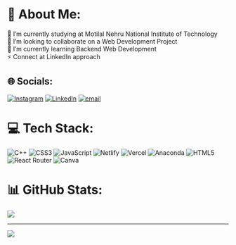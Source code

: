 # 💫 About Me:
🔭 I’m currently studying at Motilal Nehru National Institute of Technology<br>👯 I’m looking to collaborate on a Web Development Project<br>🌱 I’m currently learning Backend Web Development<br>⚡ Connect at LinkedIn approach


## 🌐 Socials:
[![Instagram](https://img.shields.io/badge/Instagram-%23E4405F.svg?logo=Instagram&logoColor=white)](https://instagram.com/tirth_patel.06) [![LinkedIn](https://img.shields.io/badge/LinkedIn-%230077B5.svg?logo=linkedin&logoColor=white)](https://linkedin.com/in/tirth-patel06) [![email](https://img.shields.io/badge/Email-D14836?logo=gmail&logoColor=white)](mailto:2024tirthpatel@gmail.com) 

# 💻 Tech Stack:
![C++](https://img.shields.io/badge/c++-%2300599C.svg?style=for-the-badge&logo=c%2B%2B&logoColor=white) ![CSS3](https://img.shields.io/badge/css3-%231572B6.svg?style=for-the-badge&logo=css3&logoColor=white) ![JavaScript](https://img.shields.io/badge/javascript-%23323330.svg?style=for-the-badge&logo=javascript&logoColor=%23F7DF1E) ![Netlify](https://img.shields.io/badge/netlify-%23000000.svg?style=for-the-badge&logo=netlify&logoColor=#00C7B7) ![Vercel](https://img.shields.io/badge/vercel-%23000000.svg?style=for-the-badge&logo=vercel&logoColor=white) ![Anaconda](https://img.shields.io/badge/Anaconda-%2344A833.svg?style=for-the-badge&logo=anaconda&logoColor=white) ![HTML5](https://img.shields.io/badge/html5-%23E34F26.svg?style=for-the-badge&logo=html5&logoColor=white) ![React Router](https://img.shields.io/badge/React_Router-CA4245?style=for-the-badge&logo=react-router&logoColor=white) ![Canva](https://img.shields.io/badge/Canva-%2300C4CC.svg?style=for-the-badge&logo=Canva&logoColor=white)
# 📊 GitHub Stats:
![](https://github-readme-stats.vercel.app/api/top-langs/?username=tirth-patel06&theme=dark&hide_border=true&include_all_commits=true&count_private=false&layout=compact)

---
[![](https://visitcount.itsvg.in/api?id=tirth-patel06&icon=0&color=0)](https://visitcount.itsvg.in)


